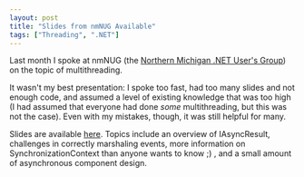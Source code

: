 ```yaml
---
layout: post
title: "Slides from nmNUG Available"
tags: ["Threading", ".NET"]
---
```



Last month I spoke at nmNUG (the [Northern Michigan .NET User's Group](http://nmichigan.net/)) on the topic of multithreading.





It wasn't my best presentation: I spoke too fast, had too many slides and not enough code, and assumed a level of existing knowledge that was too high (I had assumed that everyone had done _some_ multithreading, but this was not the case). Even with my mistakes, though, it was still helpful for many.





Slides are available [here](http://nmichigan.net/wp-content/uploads/2009/12/Multithreading.pptx). Topics include an overview of IAsyncResult, challenges in correctly marshaling events, more information on SynchronizationContext than anyone wants to know ;) , and a small amount of asynchronous component design.

